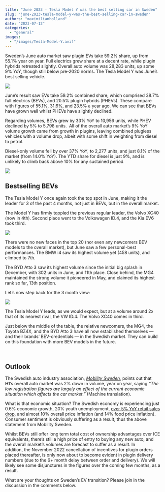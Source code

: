 ```yaml
---
title: "June 2023 - Tesla Model Y was the best selling car in Sweden"
slug: "june-2023-tesla-model-y-was-the-best-selling-car-in-sweden"
authors: "maximilianholland"
date: "2023-07-12"
categories: 
  - "general"
images: 
  - "/images/Tesla-Model-Y.avif"
---
```


Sweden’s June auto market saw plugin EVs take 59.2% share, up from 55.1% year on year. Full electrics grew share at a decent rate, while plugin hybrids retreated slightly. Overall auto volume was 28,283 units, up some  9% YoY, though still below pre-2020 norms. The Tesla Model Y was June’s best selling vehicle.

![](images/June-2023-Sweden-Passenger-Auto-Registrations.avif)

June’s result saw EVs take 59.2% combined share, which comprised 38.7% full electrics (BEVs), and 20.5% plugin hybrids (PHEVs). These compare with figures of 55.1%, 31.6%, and 23.5% a year ago. We can see that BEVs have grown well whilst PHEVs have slightly declined.

Regarding volumes, BEVs grew by 33% YoY to 10,956 units, while PHEV declined by 5% to 5,798 units.  All of the overall auto market’s 9% YoY volume growth came from growth in plugins, leaving combined plugless vehicles with a volume drop, albeit with some shift in weighting from diesel to petrol.

Diesel-only volume fell by over 37% YoY, to 2,277 units, and just 8.1% of the market (from 14.0% YoY). The YTD share for diesel is just 9%, and is unlikely to climb back above 10% for any sustained period.

![](images/June-2023-Sweden-Monthly-Powertrain-Market-Share.avif)

## Bestselling BEVs

The Tesla Model Y once again took the top spot in June, making it the leader for 3 of the past 4 months, not just in BEVs, but in the overall market.

The Model Y has firmly toppled the previous regular leader, the Volvo XC40 (now in 4th). Second place went to the Volkswagen ID.4, and the Kia EV6 took third.

![](images/Sweden-Top-BEVs-June-2023.avif)

There were no new faces in the top 20 (nor even any newcomers BEV models to the overall market), but June saw a few personal-best performances. The BMW i4 saw its highest volume yet (458 units), and climbed to 7th.

The BYD Atto 3 saw its highest volume since the initial big splash in December, with 302 units in June, and 11th place. Close behind, the MG4 maintained the strong volume it pioneered in May, and claimed its highest rank so far, 13th position.

Let’s now step back for the 3 month view:

![](images/Sweden-Top-BEVs-June-23-Trailing-Qtr.avif)

The Tesla Model Y leads, as we would expect, but at a volume around 2x that of its nearest rival, the VW ID.4. The Volvo XC40 comes in third.

Just below the middle of the table, the relative newcomers, the MG4, the Toyota BZ4X, and the BYD Atto 3 have all now established themselves — and their brands’ BEV-credentials — in the Swedish market. They can build on this foundation with more BEV models in the future.

 

## Outlook

The Swedish auto industry association, [_Mobility Sweden_](https://mobilitysweden.se/statistik/Nyregistreringar_per_manad_1/nyregistreringar-2023_3/svag-personbilsmarknad-under-forsta-halvaret-medan-tunga-lastbilar-vaxer-starkt), points out that H1’s overall auto market was 2% down in volume, year on year, saying _“The low registration figures are largely an effect of the current economic situation which affects the car market.”_ (Machine translation).

What is that economic situation? The Swedish economy is experiencing just 0.6% economic growth, 20% youth unemployment, [over 5% YoY retail sales drop](https://tradingeconomics.com/sweden/indicators), and almost 10% overall price inflation (and 14% food price inflation). Consumer sentiment is obviously suffering as a result, thus the above statement from Mobility Sweden.

Whilst BEVs still offer long term total cost of ownership advantages over ICE equivalents, there’s still a high price of entry to buying any new auto, and the overall market’s volumes are forecast to suffer as a result. In addition, the November 2022 cancellation of incentives for plugin orders placed thereafter, is only now about to become evident in plugin delivery numbers (due to the 6+ month delay between order and delivery). We will likely see some disjunctures in the figures over the coming few months, as a result.

What are your thoughts on Sweden’s EV transition? Please join in the discussion in the comments below.
